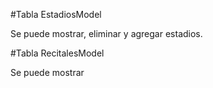 #Tabla EstadiosModel

Se puede mostrar, eliminar y agregar estadios.

#Tabla RecitalesModel

Se puede mostrar

